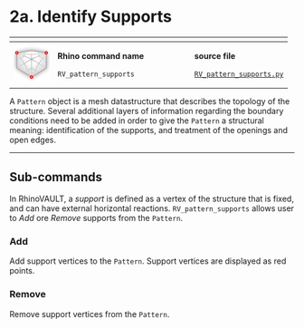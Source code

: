 # 2a. Identify Supports

<table><thead><tr><th></th><th width="228"></th><th></th></tr></thead><tbody><tr><td> <img src="../.gitbook/assets/RV_supports (2).svg" alt=""></td><td><p><strong>Rhino command name</strong></p><p><code>RV_pattern_supports</code></p></td><td><p><strong>source file</strong></p><p><a href="../../plugin/RV_pattern_supports.py"><code>RV_pattern_supports.py</code></a></p></td></tr></tbody></table>

A `Pattern` object is a mesh datastructure that describes the topology of the structure. Several additional layers of information regarding the boundary conditions need to be added in order to give the `Pattern` a structural meaning: identification of the supports, and treatment of the openings and open edges.



***

## Sub-commands

In RhinoVAULT, a _support_ is defined as a vertex of the structure that is fixed, and can have external horizontal reactions. `RV_pattern_supports` allows user to _Add_ ore _Remove_ supports from the `Pattern`.&#x20;

### Add

Add support vertices to the `Pattern`. Support vertices are displayed as red points.

### Remove

Remove support vertices from the `Pattern`.&#x20;
